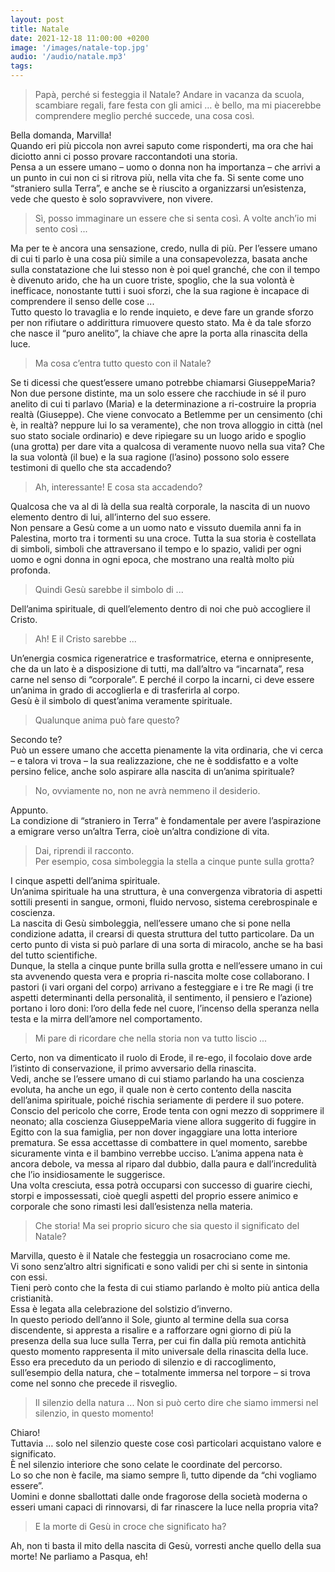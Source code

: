 ```yaml
---
layout: post
title: Natale
date: 2021-12-18 11:00:00 +0200
image: '/images/natale-top.jpg'
audio: '/audio/natale.mp3'
tags:
---
```


> Papà, perché si festeggia il Natale?
Andare in vacanza da scuola, scambiare regali, fare festa con gli amici … è bello, ma mi piacerebbe comprendere meglio perché succede, una cosa così.

Bella domanda, Marvilla! <br/>
Quando eri più piccola non avrei saputo come risponderti, ma ora che hai diciotto anni ci posso provare raccontandoti una storia.<br/>
Pensa a un essere umano – uomo o donna non ha importanza – che arrivi a un punto in cui non ci si ritrova più, nella vita che fa. Si sente come uno “straniero sulla Terra”, e anche se è riuscito a organizzarsi un’esistenza, vede che questo è solo sopravvivere, non vivere.

> Sì, posso immaginare un essere che si senta così. A volte anch’io mi sento così ...

Ma per te è ancora una sensazione, credo, nulla di più. Per l’essere umano di cui ti parlo è una cosa più simile a una consapevolezza, basata anche sulla constatazione che lui stesso non è poi quel granché, che con il tempo è divenuto arido, che ha un cuore triste, spoglio, che la sua volontà è inefficace, nonostante tutti i suoi sforzi, che la sua ragione è incapace di comprendere il senso delle cose ... <br/>
Tutto questo lo travaglia e lo rende inquieto, e deve fare un grande sforzo per non rifiutare o addirittura rimuovere questo stato. Ma è da tale sforzo che nasce il “puro anelito”, la chiave che apre la porta alla rinascita della luce.

> Ma cosa c’entra tutto questo con il Natale?

Se ti dicessi che quest’essere umano potrebbe chiamarsi GiuseppeMaria? Non due persone distinte, ma un solo essere che racchiude in sé il puro anelito di cui ti parlavo (Maria) e la determinazione a ri-costruire la propria realtà (Giuseppe). Che viene convocato a Betlemme per un censimento (chi è, in realtà? neppure lui lo sa veramente), che non trova alloggio in città (nel suo stato sociale ordinario) e deve ripiegare su un luogo arido e spoglio (una grotta) per dare vita a qualcosa di veramente nuovo nella sua vita? Che la sua volontà (il bue) e la sua ragione (l’asino) possono solo essere testimoni di quello che sta accadendo? 

> Ah, interessante! E cosa sta accadendo?

Qualcosa che va al di là della sua realtà corporale, la nascita di un nuovo elemento dentro di lui, all’interno del suo essere. <br/>
Non pensare a Gesù come a un uomo nato e vissuto duemila anni fa in Palestina, morto tra i tormenti su una croce. Tutta la sua storia è costellata di simboli, simboli che attraversano il tempo e lo spazio, validi per ogni uomo e ogni donna in ogni epoca, che mostrano una realtà molto più profonda.

> Quindi Gesù sarebbe il simbolo di ...

Dell’anima spirituale, di quell’elemento dentro di noi che può accogliere il Cristo.

> Ah! E il Cristo sarebbe ...

Un’energia cosmica rigeneratrice e trasformatrice, eterna e onnipresente, che da un lato è a disposizione di tutti, ma dall’altro va “incarnata”, resa carne nel senso di “corporale”. E perché il corpo la incarni, ci deve essere un’anima in grado di accoglierla e di trasferirla al corpo. <br/>
Gesù è il simbolo di quest’anima veramente spirituale.

> Qualunque anima può fare questo?

Secondo te? <br/>
Può un essere umano che accetta pienamente la vita ordinaria, che vi cerca – e talora vi trova – la sua realizzazione, che ne è soddisfatto e a volte persino felice, anche solo aspirare alla nascita di un’anima spirituale?

> No, ovviamente no, non ne avrà nemmeno il desiderio.

Appunto. <br/>
La condizione di “straniero in Terra” è fondamentale per avere l’aspirazione a emigrare verso un’altra Terra, cioè un’altra condizione di vita.

> Dai, riprendi il racconto. <br/>
Per esempio, cosa simboleggia la stella a cinque punte sulla grotta?

I cinque aspetti dell’anima spirituale. <br/>
Un’anima spirituale ha una struttura, è una convergenza vibratoria di aspetti sottili presenti in sangue, ormoni, fluido nervoso, sistema cerebrospinale e coscienza. <br/>
La nascita di Gesù simboleggia, nell’essere umano che si pone nella condizione adatta, il crearsi di questa struttura del tutto particolare. Da un certo punto di vista si può parlare di una sorta di miracolo, anche se ha basi del tutto scientifiche. <br/>
Dunque, la stella a cinque punte brilla sulla grotta e nell’essere umano in cui sta avvenendo questa vera e propria ri-nascita molte cose collaborano. I pastori (i vari organi del corpo) arrivano a festeggiare e i tre Re magi (i tre aspetti determinanti della personalità, il sentimento, il pensiero e l’azione) portano i loro doni: l’oro della fede nel cuore, l’incenso della speranza nella testa e la mirra dell’amore nel comportamento.

> Mi pare di ricordare che nella storia non va tutto liscio ...

Certo, non va dimenticato il ruolo di Erode, il re-ego, il focolaio dove arde l’istinto di conservazione, il primo avversario della rinascita. <br/>
Vedi, anche se l’essere umano di cui stiamo parlando ha una coscienza evoluta, ha anche un ego, il quale non è certo contento della nascita dell’anima spirituale, poiché rischia seriamente di perdere il suo potere. Conscio del pericolo che corre, Erode tenta con ogni mezzo di sopprimere il neonato; alla coscienza GiuseppeMaria viene allora suggerito di fuggire in Egitto con la sua famiglia, per non dover ingaggiare una lotta interiore prematura. Se essa accettasse di combattere in quel momento, sarebbe sicuramente vinta e il bambino verrebbe ucciso. L’anima appena nata è ancora debole, va messa al riparo dal dubbio, dalla paura e dall’incredulità che l’io insidiosamente le suggerisce. <br/>
Una volta cresciuta, essa potrà occuparsi con successo di guarire ciechi, storpi e impossessati, cioè quegli aspetti del proprio essere animico e corporale che sono rimasti lesi dall’esistenza nella materia.

> Che storia! Ma sei proprio sicuro che sia questo il significato del Natale?

Marvilla, questo è il Natale che festeggia un rosacrociano come me. <br/>
Vi sono senz’altro altri significati e sono validi per chi si sente in sintonia con essi. <br/>
Tieni però conto che la festa di cui stiamo parlando è molto più antica della cristianità. <br/>
Essa è legata alla celebrazione del solstizio d’inverno. <br/>
In questo periodo dell’anno il Sole, giunto al termine della sua corsa discendente, si appresta a risalire e a rafforzare ogni giorno di più la presenza della sua luce sulla Terra, per cui fin dalla più remota antichità questo momento rappresenta il mito universale della rinascita della luce. Esso era preceduto da un periodo di silenzio e di raccoglimento, sull’esempio della natura, che – totalmente immersa nel torpore – si trova come nel sonno che precede il risveglio.

> Il silenzio della natura ... Non si può certo dire che siamo immersi nel silenzio, in questo momento!

Chiaro! <br/>
Tuttavia … solo nel silenzio queste cose così particolari acquistano valore e significato. <br/>
È nel silenzio interiore che sono celate le coordinate del percorso. <br/>
Lo so che non è facile, ma siamo sempre lì, tutto dipende da “chi vogliamo essere”. <br/>
Uomini e donne sballottati dalle onde fragorose della società moderna o esseri umani capaci di rinnovarsi, di far rinascere la luce nella propria vita?

> E la morte di Gesù in croce che significato ha?

Ah, non ti basta il mito della nascita di Gesù, vorresti anche quello della sua morte!
Ne parliamo a Pasqua, eh!
